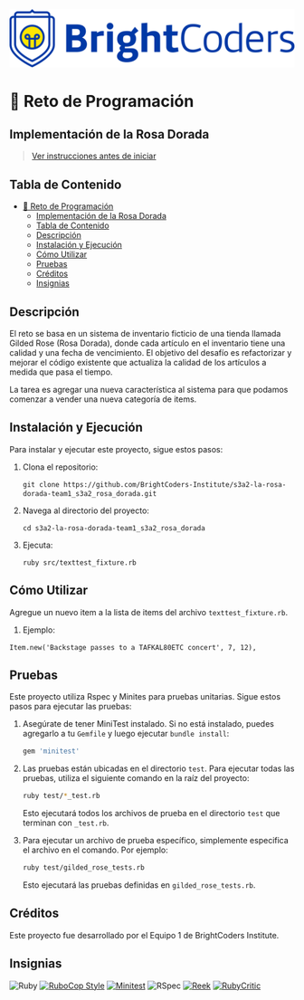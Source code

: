 ![BrightCoders Logo](img/logo.png)

# 🥷 Reto de Programación

## Implementación de la Rosa Dorada

> [Ver instrucciones antes de iniciar](./instructions.md)

## Tabla de Contenido
- [🥷 Reto de Programación](#-reto-de-programación)
  - [Implementación de la Rosa Dorada](#implementación-de-la-rosa-dorada)
  - [Tabla de Contenido](#tabla-de-contenido)
  - [Descripción](#descripción)
  - [Instalación y Ejecución](#instalación-y-ejecución)
  - [Cómo Utilizar](#cómo-utilizar)
  - [Pruebas](#pruebas)
  - [Créditos](#créditos)
  - [Insignias](#insignias)

## Descripción
El reto se basa en un sistema de inventario ficticio de una tienda llamada Gilded Rose (Rosa Dorada), donde cada artículo en el inventario tiene una calidad y una fecha de vencimiento. El objetivo del desafío es refactorizar y mejorar el código existente que actualiza la calidad de los artículos a medida que pasa el tiempo.

La tarea es agregar una nueva característica al sistema para que podamos comenzar a vender una nueva categoría de items.

## Instalación y Ejecución
Para instalar y ejecutar este proyecto, sigue estos pasos:
1. Clona el repositorio:
   ```
   git clone https://github.com/BrightCoders-Institute/s3a2-la-rosa-dorada-team1_s3a2_rosa_dorada.git
   ```
2. Navega al directorio del proyecto:
   ```
   cd s3a2-la-rosa-dorada-team1_s3a2_rosa_dorada
   ```
3. Ejecuta:
   ```
   ruby src/texttest_fixture.rb
   ```

## Cómo Utilizar
Agregue un nuevo item a la lista de items del archivo `texttest_fixture.rb`.
1. Ejemplo:
```
Item.new('Backstage passes to a TAFKAL80ETC concert', 7, 12),
```

## Pruebas

Este proyecto utiliza Rspec y Minites para pruebas unitarias. Sigue estos pasos para ejecutar las pruebas:

1. Asegúrate de tener MiniTest instalado. Si no está instalado, puedes agregarlo a tu `Gemfile` y luego ejecutar `bundle install`:

   ```ruby
   gem 'minitest'
   ```

2. Las pruebas están ubicadas en el directorio `test`. Para ejecutar todas las pruebas, utiliza el siguiente comando en la raíz del proyecto:

   ```sh
   ruby test/*_test.rb
   ```

   Esto ejecutará todos los archivos de prueba en el directorio `test` que terminan con `_test.rb`.

3. Para ejecutar un archivo de prueba específico, simplemente especifica el archivo en el comando. Por ejemplo:

   ```sh
   ruby test/gilded_rose_tests.rb
   ```

   Esto ejecutará las pruebas definidas en `gilded_rose_tests.rb`.

## Créditos
Este proyecto fue desarrollado por el Equipo 1 de BrightCoders Institute.

## Insignias
![Ruby](https://img.shields.io/badge/ruby-%23CC342D.svg?style=for-the-badge&logo=ruby&logoColor=white)
[![RuboCop Style](https://img.shields.io/badge/code_style-RuboCop-brightgreen.svg)](https://github.com/rubocop/rubocop)
[![Minitest](https://img.shields.io/badge/test-Minitest-blue.svg)](https://github.com/seattlerb/minitest)
![RSpec](https://img.shields.io/badge/test-RSpec-lightcyan.svg)
[![Reek](https://img.shields.io/badge/code_smell-Reek-yellowgreen.svg)](https://github.com/troessner/reek)
[![RubyCritic](https://img.shields.io/badge/code_quality-RubyCritic-orange.svg)](https://github.com/whitesmith/rubycritic)
